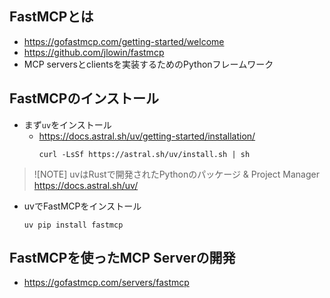 ## FastMCPとは
- https://gofastmcp.com/getting-started/welcome
- https://github.com/jlowin/fastmcp
- MCP serversとclientsを実装するためのPythonフレームワーク 

## FastMCPのインストール
- まず`uv`をインストール
  - https://docs.astral.sh/uv/getting-started/installation/  
    ```shell
    curl -LsSf https://astral.sh/uv/install.sh | sh
    ```
> ![NOTE]
> uvはRustで開発されたPythonのパッケージ & Project Manager
> https://docs.astral.sh/uv/

- uvでFastMCPをインストール  
  ```shell
  uv pip install fastmcp
  ```

## FastMCPを使ったMCP Serverの開発
- https://gofastmcp.com/servers/fastmcp